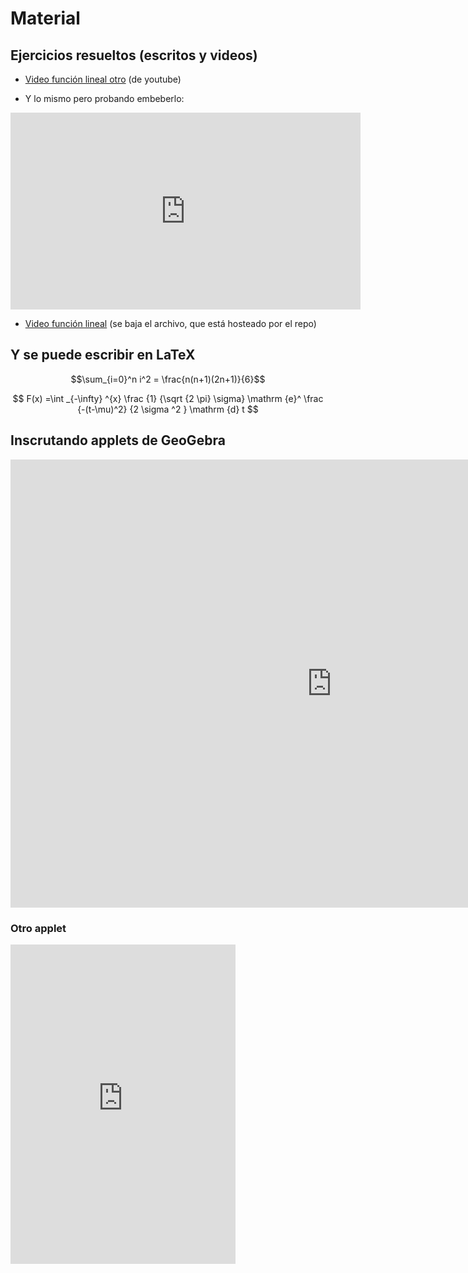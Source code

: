 <script src="https://cdn.mathjax.org/mathjax/latest/MathJax.js?config=TeX-AMS-MML_HTMLorMML" type="text/javascript"></script>

# Material

## Ejercicios resueltos (escritos y videos)

* [Video función lineal otro](https://www.youtube.com/watch?v=AoZpzAoC1Qg) (de youtube)

* Y lo mismo pero probando embeberlo:

<iframe width="560" height="315" src="https://www.youtube.com/embed/AoZpzAoC1Qg" frameborder="0" allow="accelerometer; autoplay; encrypted-media; gyroscope; picture-in-picture" allowfullscreen></iframe>

* [Video función lineal](assets/cursada/lineal_v1.0.mkv) (se baja el archivo, que está hosteado por el repo)


## Y se puede escribir en LaTeX

$$\sum_{i=0}^n i^2 = \frac{n(n+1)(2n+1)}{6}$$

$$ F(x) =\int _{-\infty} ^{x} \frac {1} {\sqrt {2 \pi} \sigma} \mathrm {e}^ \frac {-(t-\mu)^2} {2 \sigma ^2 } \mathrm {d} t $$


## Inscrutando applets de GeoGebra

<iframe scrolling="no" title="" src="https://www.geogebra.org/material/iframe/id/eKDwuGkN/width/1028/height/717/border/888888/sfsb/true/smb/false/stb/false/stbh/false/ai/false/asb/false/sri/false/rc/false/ld/false/sdz/false/ctl/false" width="1028px" height="717px" style="border:0px;"> </iframe>

### Otro applet

<iframe scrolling="no" title="puntosmediosdecuadrados" src="https://www.geogebra.org/material/iframe/id/HdVyHuQu/width/360/height/511/border/888888/sfsb/true/smb/false/stb/false/stbh/false/ai/false/asb/false/sri/false/rc/false/ld/false/sdz/false/ctl/false" width="360px" height="511px" style="border:0px;"> </iframe>
